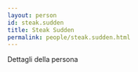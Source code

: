 ```yaml
---
layout: person
id: steak.sudden
title: Steak Sudden
permalink: people/steak.sudden.html
---
```


Dettagli della persona